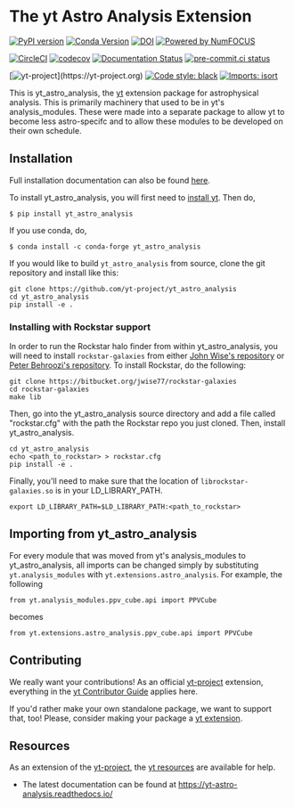 # The yt Astro Analysis Extension


[![PyPI version](https://badge.fury.io/py/yt-astro-analysis.svg)](https://badge.fury.io/py/yt-astro-analysis)
[![Conda Version](https://img.shields.io/conda/vn/conda-forge/yt_astro_analysis.svg)](https://anaconda.org/conda-forge/yt_astro_analysis)
[![DOI](https://zenodo.org/badge/DOI/10.5281/zenodo.1458961.svg)](https://doi.org/10.5281/zenodo.1458961)
[![Powered by NumFOCUS](https://img.shields.io/badge/powered%20by-NumFOCUS-orange.svg?style=flat&colorA=E1523D&colorB=007D8A)](https://numfocus.org)

[![CircleCI](https://circleci.com/gh/yt-project/yt_astro_analysis.svg?style=svg)](https://circleci.com/gh/yt-project/yt_astro_analysis)
[![codecov](https://codecov.io/gh/yt-project/yt_astro_analysis/branch/main/graph/badge.svg)](https://codecov.io/gh/yt-project/yt_astro_analysis)
[![Documentation Status](https://readthedocs.org/projects/yt-astro-analysis/badge/?version=latest)](https://yt-astro-analysis.readthedocs.io/en/latest/?badge=latest)
[![pre-commit.ci status](https://results.pre-commit.ci/badge/github/yt-project/yt_astro_analysis/main.svg)](https://results.pre-commit.ci/latest/github/yt-project/yt_astro_analysis/main)

[![yt-project](https://img.shields.io/static/v1?label="works%20with"&message="yt"&color="blueviolet")](https://yt-project.org)
[![Code style: black](https://img.shields.io/badge/code%20style-black-000000.svg)](https://github.com/psf/black)
[![Imports: isort](https://img.shields.io/badge/%20imports-isort-%231674b1?style=flat&labelColor=ef8336)](https://pycqa.github.io/isort/)

This is yt_astro_analysis, the [yt](https://github.com/yt-project/yt) extension
package for astrophysical analysis.  This is primarily machinery that used to be
in yt's analysis_modules.  These were made into a separate package to allow yt to
become less astro-specifc and to allow these modules to be developed on their own
schedule.

## Installation

Full installation documentation can also be found
[here](https://yt-astro-analysis.readthedocs.io/en/latest/Installation.html).

To install yt_astro_analysis, you will first need to
[install yt](https://github.com/yt-project/yt#installation). Then do,

```
$ pip install yt_astro_analysis
```

If you use conda, do,

```
$ conda install -c conda-forge yt_astro_analysis
```

If you would like to build `yt_astro_analysis` from source, clone the git
repository and install like this:

```
git clone https://github.com/yt-project/yt_astro_analysis
cd yt_astro_analysis
pip install -e .
```

### Installing with Rockstar support

In order to run the Rockstar halo finder from within yt_astro_analysis, you will
need to install ``rockstar-galaxies`` from either
[John Wise's
repository](https://bitbucket.org/jwise77/rockstar-galaxies) or [Peter
Behroozi's
repository](https://bitbucket.org/pbehroozi/rockstar-galaxies). To
install Rockstar, do the following:

```
git clone https://bitbucket.org/jwise77/rockstar-galaxies
cd rockstar-galaxies
make lib
```

Then, go into the yt_astro_analysis source directory and add a file called
"rockstar.cfg" with the path the Rockstar repo you just cloned.  Then, install
yt_astro_analysis.

```
cd yt_astro_analysis
echo <path_to_rockstar> > rockstar.cfg
pip install -e .
```

Finally, you'll need to make sure that the location of
``librockstar-galaxies.so`` is in your LD_LIBRARY_PATH.

```
export LD_LIBRARY_PATH=$LD_LIBRARY_PATH:<path_to_rockstar>
```

## Importing from yt_astro_analysis

For every module that was moved from yt's analysis_modules to yt_astro_analysis,
all imports can be changed simply by substituting ``yt.analysis_modules`` with
``yt.extensions.astro_analysis``.  For example, the following

```
from yt.analysis_modules.ppv_cube.api import PPVCube
```
becomes
```
from yt.extensions.astro_analysis.ppv_cube.api import PPVCube
```

## Contributing

We really want your contributions!  As an official
[yt-project](https://yt-project.org/) extension, everything in the
[yt Contributor Guide](https://github.com/yt-project/yt#contributing) applies
here.

If you'd rather make your own standalone package, we want to support that, too!
Please, consider making your package a
[yt extension](https://yt-project.org/extensions.html).

## Resources

As an extension of the [yt-project](https://yt-project.org/), the
[yt resources](https://github.com/yt-project/yt#resources) are available for help.

 * The latest documentation can be found at https://yt-astro-analysis.readthedocs.io/
